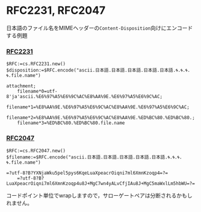 # RFC2231, RFC2047
日本語のファイル名をMIMEヘッダーの`Content-Disposition`向けにエンコードする例題

### [RFC2231](https://www.ietf.org/rfc/rfc2231.txt)


```4d
$RFC:=cs.RFC2231.new()
$disposition:=$RFC.encode("ascii.日本語.日本語.日本語.日本語.日本語.🌀.🌀.🌀.🌀.file.name")
```

```
attachment;
	filename*0=utf-8'ja'ascii.%E6%97%A5%E6%9C%AC%E8%AA%9E.%E6%97%A5%E6%9C%AC;
	filename*1=%E8%AA%9E.%E6%97%A5%E6%9C%AC%E8%AA%9E.%E6%97%A5%E6%9C%AC;
	filename*2=%E8%AA%9E.%E6%97%A5%E6%9C%AC%E8%AA%9E.%ED%BC%80.%ED%BC%80.;
	filename*3=%ED%BC%80.%ED%BC%80.file.name
```

### [RFC2047](https://www.ietf.org/rfc/rfc2047.txt)

```4d
$RFC:=cs.RFC2047.new()
$filename:=$RFC.encode("ascii.日本語.日本語.日本語.日本語.日本語.🌀.🌀.🌀.🌀.file.name")
```

```
=?utf-8?B?YXNjaWku5pel5pys6KqeLuaXpeacrOiqni7ml6XmnKzoqp4=?=
	=?utf-8?B?LuaXpeacrOiqni7ml6XmnKzoqp4u8J+MgC7wn4yALvCfjIAu8J+MgC5maWxlLm5hbWU=?=
```

コードポイント単位でwrapしますので，サローゲートペアは分断されるかもしれません。
